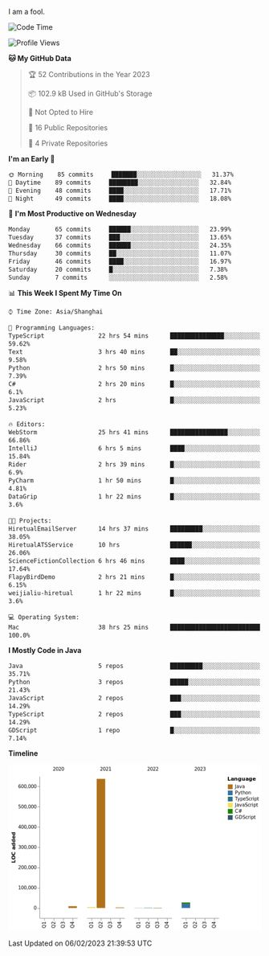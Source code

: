 I am a fool.

<!--START_SECTION:waka-->
![Code Time](http://img.shields.io/badge/Code%20Time-39%20hrs%2015%20mins-blue)

![Profile Views](http://img.shields.io/badge/Profile%20Views-162-blue)

**🐱 My GitHub Data** 

> 🏆 52 Contributions in the Year 2023
 > 
> 📦 102.9 kB Used in GitHub's Storage 
 > 
> 🚫 Not Opted to Hire
 > 
> 📜 16 Public Repositories 
 > 
> 🔑 4 Private Repositories  
 > 
**I'm an Early 🐤** 

```text
🌞 Morning    85 commits     ███████░░░░░░░░░░░░░░░░░░   31.37% 
🌆 Daytime    89 commits     ████████░░░░░░░░░░░░░░░░░   32.84% 
🌃 Evening    48 commits     ████░░░░░░░░░░░░░░░░░░░░░   17.71% 
🌙 Night      49 commits     ████░░░░░░░░░░░░░░░░░░░░░   18.08%

```
📅 **I'm Most Productive on Wednesday** 

```text
Monday       65 commits     ██████░░░░░░░░░░░░░░░░░░░   23.99% 
Tuesday      37 commits     ███░░░░░░░░░░░░░░░░░░░░░░   13.65% 
Wednesday    66 commits     ██████░░░░░░░░░░░░░░░░░░░   24.35% 
Thursday     30 commits     ██░░░░░░░░░░░░░░░░░░░░░░░   11.07% 
Friday       46 commits     ████░░░░░░░░░░░░░░░░░░░░░   16.97% 
Saturday     20 commits     █░░░░░░░░░░░░░░░░░░░░░░░░   7.38% 
Sunday       7 commits      ░░░░░░░░░░░░░░░░░░░░░░░░░   2.58%

```


📊 **This Week I Spent My Time On** 

```text
⌚︎ Time Zone: Asia/Shanghai

💬 Programming Languages: 
TypeScript               22 hrs 54 mins      ███████████████░░░░░░░░░░   59.62% 
Text                     3 hrs 40 mins       ██░░░░░░░░░░░░░░░░░░░░░░░   9.58% 
Python                   2 hrs 50 mins       █░░░░░░░░░░░░░░░░░░░░░░░░   7.39% 
C#                       2 hrs 20 mins       █░░░░░░░░░░░░░░░░░░░░░░░░   6.1% 
JavaScript               2 hrs               █░░░░░░░░░░░░░░░░░░░░░░░░   5.23%

🔥 Editors: 
WebStorm                 25 hrs 41 mins      ████████████████░░░░░░░░░   66.86% 
IntelliJ                 6 hrs 5 mins        ████░░░░░░░░░░░░░░░░░░░░░   15.84% 
Rider                    2 hrs 39 mins       █░░░░░░░░░░░░░░░░░░░░░░░░   6.9% 
PyCharm                  1 hr 50 mins        █░░░░░░░░░░░░░░░░░░░░░░░░   4.81% 
DataGrip                 1 hr 22 mins        █░░░░░░░░░░░░░░░░░░░░░░░░   3.6%

🐱‍💻 Projects: 
HiretualEmailServer      14 hrs 37 mins      █████████░░░░░░░░░░░░░░░░   38.05% 
HiretualATSService       10 hrs              ██████░░░░░░░░░░░░░░░░░░░   26.06% 
ScienceFictionCollection 6 hrs 46 mins       ████░░░░░░░░░░░░░░░░░░░░░   17.64% 
FlapyBirdDemo            2 hrs 21 mins       █░░░░░░░░░░░░░░░░░░░░░░░░   6.15% 
weijialiu-hiretual       1 hr 22 mins        █░░░░░░░░░░░░░░░░░░░░░░░░   3.6%

💻 Operating System: 
Mac                      38 hrs 25 mins      █████████████████████████   100.0%

```

**I Mostly Code in Java** 

```text
Java                     5 repos             █████████░░░░░░░░░░░░░░░░   35.71% 
Python                   3 repos             █████░░░░░░░░░░░░░░░░░░░░   21.43% 
JavaScript               2 repos             ███░░░░░░░░░░░░░░░░░░░░░░   14.29% 
TypeScript               2 repos             ███░░░░░░░░░░░░░░░░░░░░░░   14.29% 
GDScript                 1 repo              █░░░░░░░░░░░░░░░░░░░░░░░░   7.14%

```


**Timeline**

![Chart not found](https://raw.githubusercontent.com/VeejaLiu/VeejaLiu/master/charts/bar_graph.png) 


 Last Updated on 06/02/2023 21:39:53 UTC
<!--END_SECTION:waka-->
